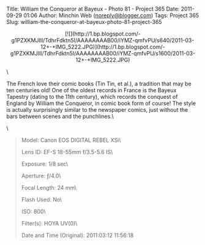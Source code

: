 Title: William the Conqueror at Bayeux - Photo 81 - Project 365
Date: 2011-09-29 01:06
Author: Minchin Web (noreply@blogger.com)
Tags: Project 365
Slug: william-the-conqueror-at-bayeux-photo-81-project-365

<div class="separator" style="clear: both; text-align: center;">

</p>
<p>
[![](http://1.bp.blogspot.com/-g1PZXKMJIlI/TdhrFdktn5I/AAAAAAAAB00/iYMZ-qmfvPU/s640/2011-03-12+-+IMG_5222.JPG)](http://1.bp.blogspot.com/-g1PZXKMJIlI/TdhrFdktn5I/AAAAAAAAB00/iYMZ-qmfvPU/s1600/2011-03-12+-+IMG_5222.JPG)

</div>

\

</p>
The French love their comic books (Tin Tin, et al.), a tradition that
may be ten centuries old! One of the oldest records in France is the
Bayeux Tapestry (dating to the 11th century), which records the conquest
of England by William the Conqueror, in comic book form of course! The
style is actually surprisingly similar to the newspaper comics, just
without the bars between scenes and the punchlines.\

\

> </p>
> <span style="color: #666666;">Model: </span>Canon EOS DIGITAL REBEL
> XSi\
>
> <span style="color: #666666;">Lens ID: </span>EF-S 18-55mm f/3.5-5.6
> IS\
>
> <span style="color: #666666;">Exposure: </span>1/8 sec\
>
> <span style="color: #666666;">Aperture: </span>ƒ/4.0\
>
> <span style="color: #666666;">Focal Length: </span>24 mm\
>
> <span style="color: #666666;">Flash Used: </span>No\
>
> <span style="color: #666666;">ISO: </span>800\
>
> <span style="color: #666666;">Filter(s): </span>HOYA UV(0)\
>
> <p>
> <span style="color: #666666;">Date and Time
> (Original): </span>2011:03:12 11:56:18

</p>

